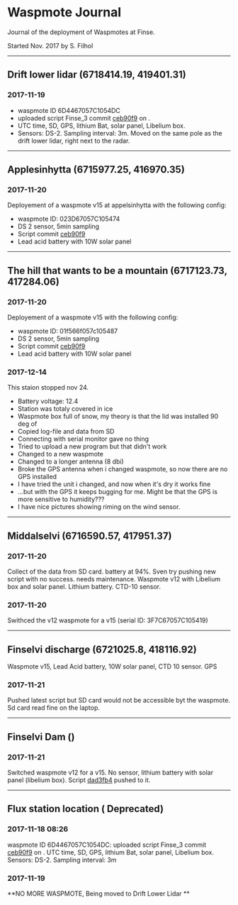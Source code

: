 # Waspmote Journal

Journal of the deployment of Waspmotes at Finse. 

Started Nov. 2017 by S. Filhol

------

## Drift lower lidar (6718414.19, 419401.31) 

### 2017-11-19

- waspmote ID 6D4467057C1054DC 
- uploaded script Finse_3 commit  [ceb90f9](https://github.com/spectraphilic/wasp_sketches/commit/ceb90f985209c339bfe596dd1aee61f71033df72) on . 
- UTC time, SD, GPS, lithium Bat, solar panel, Libelium box. 
- Sensors: DS-2. Sampling interval: 3m. Moved on the same pole as the drift lower lidar, right next to the radar. 


------

## Applesinhytta (6715977.25, 416970.35)	

### 2017-11-20

Deployement of a waspmote v15 at appelsinhytta with the following config:

- waspmote ID: 023D67057C105474
- DS 2 sensor, 5min sampling
- Script commit [ceb90f9](https://github.com/spectraphilic/wasp_sketches/commit/ceb90f985209c339bfe596dd1aee61f71033df72)
- Lead acid battery with 10W solar panel


------

## The hill that wants to be a mountain (6717123.73, 417284.06)

### 2017-11-20

Deployement of a waspmote v15 with the following config:

- waspmote ID: 01f566f057c105487
- DS 2 sensor, 5min sampling
- Script commit [ceb90f9](https://github.com/spectraphilic/wasp_sketches/commit/ceb90f985209c339bfe596dd1aee61f71033df72)
- Lead acid battery with 10W solar panel

### 2017-12-14

This staion stopped nov 24. 
 - Battery voltage: 12.4
 - Station was totaly covered in ice
 - Waspmote box full of snow, my theory is that the lid was installed 90 deg of
 - Copied log-file and data from SD
 - Connecting with serial monitor gave no thing
 - Tried to upload a new program but that didn't work
 - Changed to a new waspmote
 - Changed to a longer antenna (8 dbi)
 - Broke the GPS antenna when i changed waspmote, so now there are no GPS installed
 - I have tried the unit i changed, and now when it's dry it works fine
 - ...but with the GPS it keeps bugging for me. Might be that the GPS is more sensitive to humidity???
 - I have nice pictures showing riming on the wind sensor.


------

## Middalselvi (6716590.57, 417951.37)

### 2017-11-20

Collect of the data from SD card. battery at 94%. Sven try pushing new script with no success. needs maintenance. Waspmote v12 with Libelium box and solar panel. Lithium battery. CTD-10 sensor.

### 2017-11-20

Swithced the v12 waspmote for a v15 (serial ID: 3F7C67057C105419) 

------

## Finselvi discharge (6721025.8, 418116.92)

Waspmote v15, Lead Acid battery, 10W solar panel, CTD 10 sensor. GPS

### 2017-11-21

Pushed latest script but SD card would not be accessible byt the waspmote. Sd card read fine on the laptop. 

------

## Finselvi Dam ()

### 2017-11-21

Switched waspmote v12 for a v15. No sensor, lithium battery with solar panel (libelium box). Script [dad3fb4](https://github.com/spectraphilic/wasp_sketches/commit/dad3fb407ec0cb60f96c1c493ae6eb938b39006b) pushed to it.



------

## Flux station location ( Deprecated)

### 2017-11-18 08:26

waspmote ID 6D4467057C1054DC: uploaded script Finse_3 commit  [ceb90f9](https://github.com/spectraphilic/wasp_sketches/commit/ceb90f985209c339bfe596dd1aee61f71033df72) on . UTC time, SD, GPS, lithium Bat, solar panel, Libelium box. Sensors: DS-2. Sampling interval: 3m

### 2017-11-19

**NO MORE WASPMOTE, Being moved to Drift Lower Lidar **